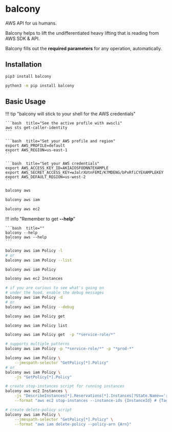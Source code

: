 # balcony
AWS API for us humans.

Balcony helps to lift the undifferentiated heavy lifting that is reading from AWS SDK & API.

Balcony fills out the **required parameters** for any operation, automatically. 


## Installation

```bash
pip3 install balcony

python3 -m pip install balcony
```


## Basic Usage

!!! tip "balcony will stick to your shell for the AWS credentials" 

    ```bash  title="See the active profile with awscli"
    aws sts get-caller-identity
    ```

    ```bash  title="Set your AWS profile and region"
    export AWS_PROFILE=default
    export AWS_REGION=us-east-1
    ```

    ```bash  title="Set your AWS credentials"
    export AWS_ACCESS_KEY_ID=AKIAIOSFODNN7EXAMPLE
    export AWS_SECRET_ACCESS_KEY=wJalrXUtnFEMI/K7MDENG/bPxRfiCYEXAMPLEKEY
    export AWS_DEFAULT_REGION=us-west-2
    ```



```bash title="List all available AWS Services"
balcony aws
```

```bash title="List all Resource Nodes of a Service"
balcony aws iam

balcony aws ec2
```
!!! info "Remember to get **--help**" 

    ```bash  title=""
    balcony --help
    balcony aws --help
    ```

```bash title="See the documentation of a Resource Node and its Operations"
balcony aws iam Policy -l
# or
balcony aws iam Policy --list
```


```bash title="Read a Resource Node"
balcony aws iam Policy

balcony aws ec2 Instances
```


```bash title="Read a Resource Node with --debug enabled"
# if you are curious to see what's going on 
# under the hood, enable the debug messages 
balcony aws iam Policy -d
# or
balcony aws iam Policy --debug
```


```bash title="Read a Resource Nodes specific operation"
balcony aws iam Policy get

balcony aws iam Policy list
```

```bash title="Filter generated parameters with UNIX style pattern matching"
balcony aws iam Policy get  -p "*service-role/*"

# supports multiple patterns 
balcony aws iam Policy -p "*service-role/*" -p "*prod-*"
```


```bash title="Use jmespath queries for the json data"
balcony aws iam Policy \
    --jmespath-selector "GetPolicy[*].Policy"
# or
balcony aws iam Policy \
    -js "GetPolicy[*].Policy"
```


```bash title="Use --format option for customized output"
# create stop-instances script for running instances
balcony aws ec2 Instances \
    -js "DescribeInstances[*].Reservations[*].Instances[?State.Name=='running'][][]" \
    --format "aws ec2 stop-instances --instance-ids {InstanceId} # {Tags}"

# create delete-policy script
balcony aws iam Policy \
    --jmespath-selector "GetPolicy[*].Policy" \
    --format "aws iam delete-policy --policy-arn {Arn}"
```

